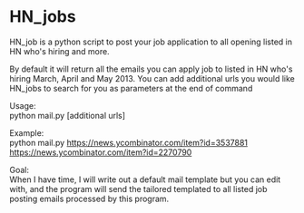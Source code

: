 HN_jobs
=======

HN_job is a python script to post your job application to all opening listed in HN who's hiring and more.  
  
By default it will return all the emails you can apply job to listed in HN who's hiring March, April and May 2013. You can add additional urls you would like HN_jobs to search for you as parameters at the end of command  

Usage:  
python mail.py [additional urls]  

Example:  
python mail.py https://news.ycombinator.com/item?id=3537881 https://news.ycombinator.com/item?id=2270790  
  
Goal:  
When I have time, I will write out a default mail template but you can edit with, and the program will send the tailored templated to all listed job posting emails processed by this program.
